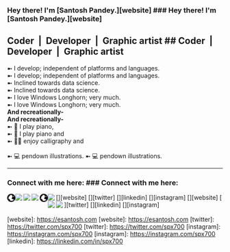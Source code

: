 ### Hey there! I'm [Santosh Pandey.][website]	### Hey there! I'm [Santosh Pandey.][website]
 	 
## Coder &nbsp;|&nbsp; Developer &nbsp;|&nbsp; Graphic artist	## Coder &nbsp;|&nbsp; Developer &nbsp;|&nbsp; Graphic artist
 ➼ I develop; independent of platforms and languages.<br/>	 ➼ I develop; independent of platforms and languages.<br/>
 ➼ Inclined towards data science.<br/>	 ➼ Inclined towards data science.<br/>
 ➼ I love Windows Longhorn; very much.<br/>	 ➼ I love Windows Longhorn; very much.<br/>
 **And recreationally-**<br/>	 **And recreationally-**<br/>
 ➼ 🎹 I play piano,<br/>	 ➼ 🎹 I play piano and<br/>
 ➼ ✍🏻 enjoy calligraphy and<br/>	
 ➼ 💻 pendown illustrations.	 ➼ 💻 pendown illustrations.


____	____
### Connect with me here:	### Connect with me here:
[<img align="left" alt="esantosh.com" width="19px" src="https://raw.githubusercontent.com/iconic/open-iconic/master/svg/globe.svg" />][website]   [<img align="left"  width="19px" src="https://cdn.jsdelivr.net/npm/simple-icons@v3/icons/twitter.svg" />][twitter]  [<img align="left" width="19px" src="https://cdn.jsdelivr.net/npm/simple-icons@v3/icons/linkedin.svg" />][linkedin]   [<img align="left" width="19px" src="https://cdn.jsdelivr.net/npm/simple-icons@v3/icons/instagram.svg" />][instagram] 	[<img align="left" alt="esantosh.com" width="19px" src="https://raw.githubusercontent.com/iconic/open-iconic/master/svg/globe.svg" />][website]   [<img align="left"  width="19px" src="https://cdn.jsdelivr.net/npm/simple-icons@v3/icons/twitter.svg" />][twitter]  [<img align="left" width="19px" src="https://cdn.jsdelivr.net/npm/simple-icons@v3/icons/linkedin.svg" />][linkedin]   [<img align="left" width="19px" src="https://cdn.jsdelivr.net/npm/simple-icons@v3/icons/instagram.svg" />][instagram] 
&nbsp;	&nbsp;
<br/>	<br/>
[website]: https://esantosh.com	[website]: https://esantosh.com
[twitter]: https://twitter.com/spx700	[twitter]: https://twitter.com/spx700
[instagram]: https://instagram.com/spx700	[instagram]: https://instagram.com/spx700
[linkedin]: https://linkedin.com/in/spx700
